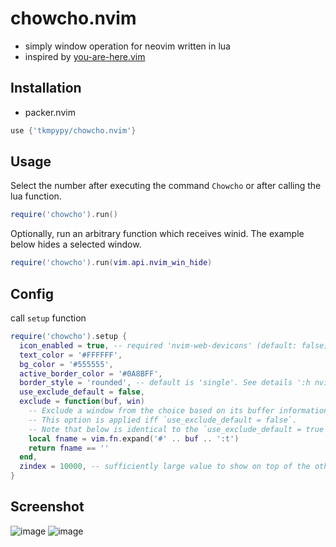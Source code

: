 # chowcho.nvim

- simply window operation for neovim written in lua
- inspired by [you-are-here.vim](https://github.com/bignimbus/you-are-here.vim)

## Installation

- packer.nvim

```lua
use {'tkmpypy/chowcho.nvim'}
```

## Usage

Select the number after executing the command `Chowcho` or after calling the lua function.

```lua
require('chowcho').run()
```

Optionally, run an arbitrary function which receives winid.
The example below hides a selected window.

```lua
require('chowcho').run(vim.api.nvim_win_hide)
```

## Config

call `setup` function

```lua
require('chowcho').setup {
  icon_enabled = true, -- required 'nvim-web-devicons' (default: false)
  text_color = '#FFFFFF',
  bg_color = '#555555',
  active_border_color = '#0A8BFF',
  border_style = 'rounded', -- default is 'single'. See details ':h nvim_open_win'
  use_exclude_default = false,
  exclude = function(buf, win)
    -- Exclude a window from the choice based on its buffer information.
    -- This option is applied iff `use_exclude_default = false`.
    -- Note that below is identical to the `use_exclude_default = true`.
    local fname = vim.fn.expand('#' .. buf .. ':t')
    return fname == ''
  end,
  zindex = 10000, -- sufficiently large value to show on top of the other windows
}
```

## Screenshot

![image](https://user-images.githubusercontent.com/17525828/101620670-2c517100-3a58-11eb-91c8-575fdde092f1.png)
![image](https://user-images.githubusercontent.com/17525828/101620683-31162500-3a58-11eb-91a2-e7fc36e708a7.png)
